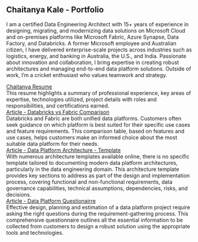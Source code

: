 ## Chaitanya Kale - Portfolio 
I am a certified Data Engineering Architect with 15+ years of experience in designing, migrating, and modernizing data solutions on Microsoft Cloud and on-premises platforms like Microsoft Fabric, Azure Synapse, Data Factory, and Databricks. A former Microsoft employee and Australian citizen, I have delivered enterprise-scale projects across industries such as logistics, energy, and banking in Australia, the U.S., and India. Passionate about innovation and collaboration, I bring expertise in creating robust architectures and managing end-to-end data platform solutions. Outside of work, I’m a cricket enthusiast who values teamwork and strategy.  

[Chaitanya Resume](https://github.com/chats14sep-data/chats14sep-portfolio/blob/main/Resume.md)  
This resume highlights a summary of professional experience, key areas of expertise, technologies utilized, project details with roles and responsibilities, and certifications earned.  
[Article - Databricks vs Fabric Comparison](https://github.com/chats14sep-data/chats14sep-portfolio/blob/main/DatabricksVsFabric.md)  
Databricks and Fabric are both unified data platforms. Customers often seek guidance on which platform is best suited for their specific use cases and feature requirements. This comparison table, based on features and use cases, helps customers make an informed choice about the most suitable data platform for their needs.  
[Article - Data Platform Architecture - Template ](https://github.com/chats14sep-data/chats14sep-portfolio/blob/main/DataPlatformArchitecture-Template.md)  
With numerous architecture templates available online, there is no specific template tailored to documenting modern data platform architectures, particularly in the data engineering domain. This architecture template provides key sections to address as part of the design and implementation process, covering functional and non-functional requirements, data governance capabilities, technical assumptions, dependencies, risks, and decisions.  
[Article - Data Platform Questionairre ](https://github.com/chats14sep-data/chats14sep-portfolio/blob/main/DataPlatformProjectQuestionaire.md)  
Effective design, planning and estimation of a data platform project require asking the right questions during the requirement-gathering process. This comprehensive questionnaire outlines all the essential information to be collected from customers to design a robust solution using the appropriate tools and technologies.  





